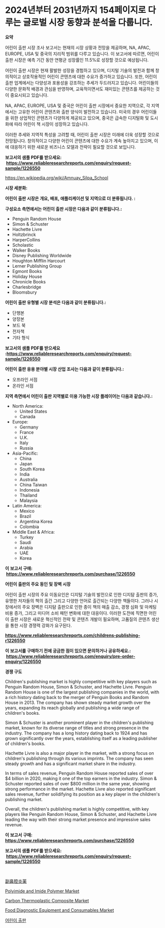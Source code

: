 <p><h1>2024년부터 2031년까지 154페이지로 다루는 글로벌 시장 동향과 분석을 다룹니다.</h1></p><p><strong>요약</strong></p>
<p><p>어린이 출판 시장 조사 보고서는 현재의 시장 상황과 전망을 제공하며, NA, APAC, EUROPE, USA 및 중국의 지리적 범위를 다루고 있습니다. 이 보고서에 따르면, 어린이 출판 시장은 예측 기간 동안 연평균 성장률인 11.5%로 성장할 것으로 예상됩니다.</p><p>어린이 출판 시장은 현재 활발한 성장을 경험하고 있으며, 디지털 기술의 발전과 함께 창의적이고 상호작용적인 어린이 콘텐츠에 대한 수요가 증가하고 있습니다. 또한, 어린이 출판 업계에서는 다양성과 포용성을 강조하는 추세가 두드러지고 있습니다. 어린이들의 다양한 문화적 배경과 관심을 반영하며, 교육적이면서도 재미있는 콘텐츠를 제공하는 것이 중요시되고 있습니다.</p><p>NA, APAC, EUROPE, USA 및 중국은 어린이 출판 시장에서 중요한 지역으로, 각 지역에서는 고유한 어린이 콘텐츠와 출판 양식이 발전하고 있습니다. 미국의 경우 어린이들을 위한 상업적인 콘텐츠가 다양하게 제공되고 있으며, 중국은 급속한 디지털화 및 도시화에 따라 어린이 책 시장이 성장하고 있습니다.</p><p>이러한 추세와 지역적 특성을 고려할 때, 어린이 출판 시장은 미래에 더욱 성장할 것으로 전망됩니다. 창의적이고 다양한 어린이 콘텐츠에 대한 수요가 계속 높아지고 있으며, 이에 대응하기 위한 새로운 비즈니스 모델과 전략이 필요할 것으로 보입니다.</p></p>
<p><strong>보고서의 샘플 PDF를 받으세요: &nbsp;<a href="https://www.reliableresearchreports.com/enquiry/request-sample/1226550">https://www.reliableresearchreports.com/enquiry/request-sample/1226550</a></strong></p>
<p><a href="https://en.wikipedia.org/wiki/Amnuay_Silpa_School">https://en.wikipedia.org/wiki/Amnuay_Silpa_School</a></p>
<p><strong>시장 세분화:</strong></p>
<p><strong> 어린이 출판 시장은 개요, 배포, 애플리케이션 및 지역으로 더 분류됩니다. :</strong></p>
<p><strong>구성요소 측면에서는 어린이 출판 시장은 다음과 같이 분류됩니다.:</strong></p>
<p><ul><li>Penguin Random House</li><li>Simon & Schuster</li><li>Hachette Livre</li><li>Holtzbrinck</li><li>HarperCollins</li><li>Scholastic</li><li>Walker Books</li><li>Disney Publishing Worldwide</li><li>Houghton Mifflin Harcourt</li><li>Lerner Publishing Group</li><li>Egmont Books</li><li>Holiday House</li><li>Chronicle Books</li><li>Charlesbridge</li><li>Bloomsbury</li></ul></p>
<p><strong> 어린이 출판 유형별 시장 분석은 다음과 같이 분류됩니다.:</strong></p>
<p><ul><li>단행본</li><li>양장본</li><li>보드 북</li><li>전자책</li><li>기타 형식</li></ul></p>
<p><strong>보고서의 샘플 PDF를 받으세요 :<a href="https://www.reliableresearchreports.com/enquiry/request-sample/1226550">https://www.reliableresearchreports.com/enquiry/request-sample/1226550</a></strong></p>
<p><strong> 어린이 출판 응용 분야별 시장 산업 조사는 다음과 같이 분류됩니다.:</strong></p>
<p><ul><li>오프라인 서점</li><li>온라인 서점</li></ul></p>
<p><strong>지역 측면에서 어린이 출판 지역별로 이용 가능한 시장 플레이어는 다음과 같습니다.:</strong></p>
<p><ul>
    <li>
        North America:
        <ul>
            <li>United States</li>
            <li>Canada</li>
        </ul>
    </li>
    <li>
        Europe:
        <ul>
            <li>Germany</li>
            <li>France</li>
            <li>U.K.</li>
            <li>Italy</li>
            <li>Russia</li>
        </ul>
    </li>
    <li>
        Asia-Pacific:
        <ul>
            <li>China</li>
            <li>Japan</li>
            <li>South Korea</li>
            <li>India</li>
            <li>Australia</li>
            <li>China Taiwan</li>
            <li>Indonesia</li>
            <li>Thailand</li>
            <li>Malaysia</li>
        </ul>
    </li>
    <li>
        Latin America:
        <ul>
            <li>Mexico</li>
            <li>Brazil</li>
            <li>Argentina Korea</li>
            <li>Colombia</li>
        </ul>
    </li>
    <li>
        Middle East & Africa:
        <ul>
            <li>Turkey</li>
            <li>Saudi</li>
            <li>Arabia</li>
            <li>UAE</li>
            <li>Korea</li>
        </ul>
    </li>
    </ul></p>
<p><strong>이 보고서 구매: &nbsp;<a href="https://www.reliableresearchreports.com/purchase/1226550">https://www.reliableresearchreports.com/purchase/1226550</a></strong></p>
<p><strong>어린이 출판의 주요 동인 및 장벽 시장</strong></p>
<p><p>어린이 출판 시장의 주요 이동요인은 디지털 기술의 발전으로 인한 디지턈 출판의 증가, 유명한 저자들의 책의 출간 그리고 다양한 언어로 출간되는 다양한 책들이다. 그러나 시장에서의 주요 장벽은 디지턈 출판으로 인한 종이 책의 매출 감소, 경쟁 심화 및 마케팅 비용 증가, 그리고 미디어 소비 패턴 변화에 대한 대응이다. 이러한 도전에 직면한 어린이 출판 시장은 새로운 혁신적인 전략 및 콘텐츠 개발이 필요하며, 고품질의 콘텐츠 생산을 통한 시장 경쟁력 강화가 요구된다.</p></p>
<p><strong><a href="https://www.reliableresearchreports.com/childrens-publishing-r1226550">https://www.reliableresearchreports.com/childrens-publishing-r1226550</a></strong></p>
<p><strong>이 보고서를 구매하기 전에 궁금한 점이 있으면 문의하거나 공유하세요.: &nbsp;<a href="https://www.reliableresearchreports.com/enquiry/pre-order-enquiry/1226550">https://www.reliableresearchreports.com/enquiry/pre-order-enquiry/1226550</a></strong></p>
<p><strong>경쟁 구도</strong></p>
<p><p>Children's publishing market is highly competitive with key players such as Penguin Random House, Simon & Schuster, and Hachette Livre. Penguin Random House is one of the largest publishing companies in the world, with a rich history dating back to the merger of Penguin Books and Random House in 2013. The company has shown steady market growth over the years, expanding its reach globally and publishing a wide range of children's books.</p><p>Simon & Schuster is another prominent player in the children's publishing market, known for its diverse range of titles and strong presence in the industry. The company has a long history dating back to 1924 and has grown significantly over the years, establishing itself as a leading publisher of children's books.</p><p>Hachette Livre is also a major player in the market, with a strong focus on children's publishing through its various imprints. The company has seen steady growth and has a significant market share in the industry.</p><p>In terms of sales revenue, Penguin Random House reported sales of over $4 billion in 2020, making it one of the top earners in the industry. Simon & Schuster reported sales of over $800 million in the same year, showing strong performance in the market. Hachette Livre also reported significant sales revenue, further solidifying its position as a key player in the children's publishing market.</p><p>Overall, the children's publishing market is highly competitive, with key players like Penguin Random House, Simon & Schuster, and Hachette Livre leading the way with their strong market presence and impressive sales revenue.</p></p>
<p><strong>이 보고서 구매: &nbsp; <a href="https://www.reliableresearchreports.com/purchase/1226550">https://www.reliableresearchreports.com/purchase/1226550</a></strong></p>
<p><strong>보고서의 샘플 PDF를 받으세요: &nbsp;<a href="https://www.reliableresearchreports.com/enquiry/request-sample/1226550">https://www.reliableresearchreports.com/enquiry/request-sample/1226550</a></strong><strong></strong></p>
<p>&nbsp;</p>
<p><p><a href="https://github.com/TerrellConn/Market-Research-Report-List-2/blob/main/350853119930.md">副鼻腔炎薬</a></p><p><a href="https://github.com/cecuraprangm/Market-Research-Report-List-3/blob/main/polyimide-and-imide-polymer-market.md">Polyimide and Imide Polymer Market</a></p><p><a href="https://github.com/fiixsa/Market-Research-Report-List-3/blob/main/carbon-thermoplastic-composite-market.md">Carbon Thermoplastic Composite Market</a></p><p><a href="https://issuu.com/reportprime-2/docs/food-diagnostic-equipment-and-consumables-market-s">Food Diagnostic Equipment and Consumables Market</a></p><p><a href="https://github.com/LuckeyCorbin/Market-Research-Report-List-2/blob/main/171034927309.md">어린이 출판</a></p></p>